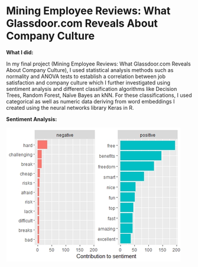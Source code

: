 # **Mining Employee Reviews: What Glassdoor.com Reveals About Company Culture**

**What I did:**

In my final project (Mining Employee Reviews: What Glassdoor.com Reveals About Company Culture), I used statistical analysis methods such as normality and ANOVA tests to establish a correlation between job satisfaction and company culture which I further investigated using sentiment analysis and different classification algorithms like Decision Trees, Random Forest, Naïve Bayes an kNN. For these classifications, I used categorical as well as numeric data deriving from word embeddings I created using the neural networks library Keras in R.

**Sentiment Analysis:**

![alt tag](https://github.com/PaulineStach/MiningEmployeeReviews/blob/master/images/netflixsentiment.jpeg)
